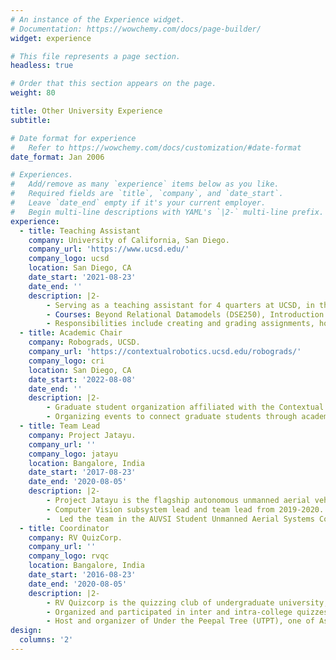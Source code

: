 ```yaml
---
# An instance of the Experience widget.
# Documentation: https://wowchemy.com/docs/page-builder/
widget: experience

# This file represents a page section.
headless: true

# Order that this section appears on the page.
weight: 80

title: Other University Experience
subtitle:

# Date format for experience
#   Refer to https://wowchemy.com/docs/customization/#date-format
date_format: Jan 2006

# Experiences.
#   Add/remove as many `experience` items below as you like.
#   Required fields are `title`, `company`, and `date_start`.
#   Leave `date_end` empty if it's your current employer.
#   Begin multi-line descriptions with YAML's `|2-` multi-line prefix.
experience:
  - title: Teaching Assistant
    company: University of California, San Diego.
    company_url: 'https://www.ucsd.edu/'
    company_logo: ucsd
    location: San Diego, CA
    date_start: '2021-08-23'
    date_end: ''
    description: |2-
        - Serving as a teaching assistant for 4 quarters at UCSD, in the CSE department and Psychology department. 
        - Courses: Beyond Relational Datamodels (DSE250), Introduction to Statistics (PSYC60) and Computer Vision I (CSE252A)
        - Responsibilities include creating and grading assignments, holding office hours, clarifying questions, setting final exams. 
  - title: Academic Chair
    company: Robograds, UCSD.
    company_url: 'https://contextualrobotics.ucsd.edu/robograds/'
    company_logo: cri
    location: San Diego, CA
    date_start: '2022-08-08'
    date_end: ''
    description: |2-
        - Graduate student organization affiliated with the Contextual Robotics Institute (CRI) at UC San Diego. 
        - Organizing events to connect graduate students through academic, professional, and social events to foster a stronger and more inclusive robotics community at UCSD
  - title: Team Lead
    company: Project Jatayu.
    company_url: ''
    company_logo: jatayu
    location: Bangalore, India
    date_start: '2017-08-23'
    date_end: '2020-08-05'
    description: |2-
        - Project Jatayu is the flagship autonomous unmanned aerial vehicle (UAV) team of undergraduate university, RVCE 
        - Computer Vision subsystem lead and team lead from 2019-2020.
        -  Led the team in the AUVSI Student Unmanned Aerial Systems Competition 2019 (SUAS 2019), Maryland, USA 
  - title: Coordinator
    company: RV QuizCorp.
    company_url: ''
    company_logo: rvqc
    location: Bangalore, India
    date_start: '2016-08-23'
    date_end: '2020-08-05'
    description: |2-
        - RV Quizcorp is the quizzing club of undergraduate university, RVCE 
        - Organized and participated in inter and intra-college quizzes with 100 participants
        - Host and organizer of Under the Peepal Tree (UTPT), one of Asias largest quiz festivals, in 2018, 2019 and 2020
design:
  columns: '2'
---
```

